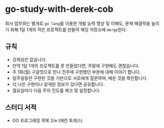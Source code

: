 # go-study-with-derek-cob

회사 업무와는 별개로 `go lang`를 이용한 개발 능력 향상 및 이해도, 문제 해결력을 높이기 위해 1일 1개의 작은 프로젝트를 만들어 해당 저장소에 `merge`한다.

## 규칙

- 강제성은 없습니다.
- 만약 1일 1개의 프로젝트를 못 만들었다면, 주말에 구현해도 괜찮습니다.
- 주 1회(월) 구글밋으로 만나 전주에 구현했던 부분에 대해 이야기 합니다.
- 일주일동안 구현한 것을 기반으로 서로에게 질문하며, 배운 것을 확인합니다.
- 더 나은 구현이나 알게된 정보가 있다면 공유합니다.
- 월요일마다 다음 주의 진도를 체크 및 설정합니다.

## 스터디 서적

- GO 프로그래밍 쿡북 2/e (애런 토레스)
